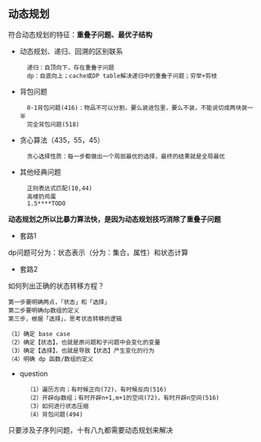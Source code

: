 ## 动态规划

符合动态规划的特征：**重叠子问题、最优子结构**


- 动态规划、递归、回溯的区别联系

        递归：自顶向下，存在重叠子问题
        dp：自底向上；cache或DP table解决递归中的重叠子问题；穷举+剪枝

- 背包问题


        0-1背包问题(416)：物品不可以分割，要么装进包里，要么不装，不能说切成两块装一半
        完全背包问题(518)

- 贪心算法（435，55，45）

        贪心选择性质：每一步都做出一个局部最优的选择，最终的结果就是全局最优

- 其他经典问题

        正则表达式匹配(10,44)
        高楼扔鸡蛋
        1.5****TODO

**动态规划之所以比暴力算法快，是因为动态规划技巧消除了重叠子问题**

- 套路1

dp问题可分为：状态表示（分为：集合，属性）和状态计算

- 套路2

如何列出正确的状态转移方程？

    第一步要明确两点，「状态」和「选择」
    第二步要明确dp数组的定义
    第三步，根据「选择」，思考状态转移的逻辑

    （1）确定 base case
    （2）确定【状态】，也就是原问题和子问题中会变化的变量
    （3）确定【选择】，也就是导致【状态】产生变化的行为
    （4）明确 dp 函数/数组的定义

- question

        （1）遍历方向；有时候正向(72)，有时候反向(516)
        （2）开辟dp数组；有时开辟n+1,m+1的空间(72)，有时开辟n空间(516)
        （3）如何进行状态压缩
        （4）背包问题(494)


只要涉及子序列问题，十有八九都需要动态规划来解决  
